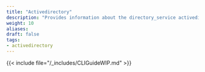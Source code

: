 ```yaml
---
title: "Activedirectory"
description: "Provides information about the directory_service activedirectory namespace in the TrueNAS CLI. Includes command syntax and common commands."
weight: 10
aliases:
draft: false
tags:
- activedirectory
---
```


{{< include file="/_includes/CLIGuideWIP.md" >}}
